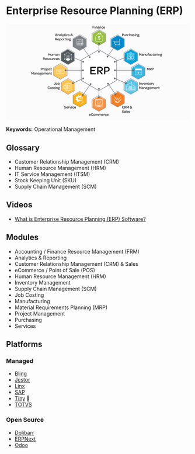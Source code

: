 # Enterprise Resource Planning (ERP)

<!--
https://github.com/pimcore/pimcore
-->

![ERP](/assets/images/erp/erp.png)

**Keywords:** Operational Management

## Glossary

- Customer Relationship Management (CRM)
- Human Resource Management (HRM)
- IT Service Management (ITSM)
- Stock Keeping Unit (SKU)
- Supply Chain Management (SCM)

## Videos

- [What is Enterprise Resource Planning (ERP) Software?](https://youtube.com/watch?v=Da1hUqzoiAo)

## Modules

- Accounting / Finance Resource Management (FRM)
- Analytics & Reporting
- Customer Relationship Management (CRM) & Sales
- eCommerce / Point of Sale (POS)
- Human Resource Management (HRM)
- Inventory Management
- Supply Chain Management (SCM)
- Job Costing
- Manufacturing
- Material Requirements Planning (MRP)
- Project Management
- Purchasing
- Services

<!-- ## Database

- Payments
- Financial
- Sales Data
- Inventory -->

## Platforms

### Managed

- [Bling](https://bling.com.br)
- [Jestor](https://jestor.com)
- [Linx](https://linx.com.br)
- [SAP](https://sap.com)
- [Tiny](https://tiny.com.br) 🌟
- [TOTVS](https://totvs.com)

<!--
https://tailor.tech
https://erpspace.io/headless-erp
https://omie.com.br/sistema-erp
https://anymarket.com.br
-->

### Open Source

- [Dolibarr](https://github.com/Dolibarr/dolibarr)
- [ERPNext](/erpnext.md)
- [Odoo](https://github.com/odoo/odoo)

<!--
https://tryton.org
https://ofbiz.apache.org
https://ledgersmb.org
https://github.com/idurar/idurar-erp-crm
https://github.com/akaunting/akaunting
https://github.com/grocy/grocy
https://github.com/metasfresh/metasfresh
https://github.com/ever-co/ever-gauzy
-->
